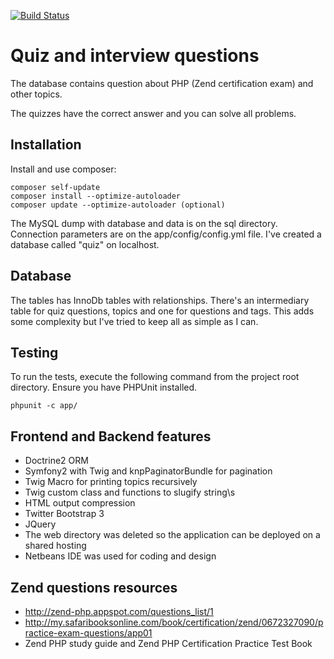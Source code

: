 [![Build Status](https://travis-ci.org/andreafiori/symfony2-quiz.svg?branch=master)](https://travis-ci.org/andreafiori/symfony2-quiz)

Quiz and interview questions
=====================================

The database contains question about PHP (Zend certification exam) and other topics.

The quizzes have the correct answer and you can solve all problems.

Installation
--------------------------------

Install and use composer:

    composer self-update
    composer install --optimize-autoloader
    composer update --optimize-autoloader (optional)

The MySQL dump with database and data is on the sql directory. 
Connection parameters are on the app/config/config.yml file.
I've created a database called "quiz" on localhost.

Database
--------------------------------

The tables has InnoDb tables with relationships. There's an intermediary table
for quiz questions, topics and one for questions and tags.
This adds some complexity but I've tried to keep all as simple as I can.

Testing
--------------------------------

To run the tests, execute the following command from the project root directory. 
Ensure you have PHPUnit installed.
    
    phpunit -c app/

Frontend and Backend features
--------------------------------

- Doctrine2 ORM
- Symfony2 with Twig and knpPaginatorBundle for pagination
- Twig Macro for printing topics recursively
- Twig custom class and functions to slugify string\s
- HTML output compression
- Twitter Bootstrap 3
- JQuery
- The web directory was deleted so the application can be deployed on a shared hosting
- Netbeans IDE was used for coding and design

Zend questions resources
--------------------------------

- http://zend-php.appspot.com/questions_list/1
- http://my.safaribooksonline.com/book/certification/zend/0672327090/practice-exam-questions/app01
- Zend PHP study guide and Zend PHP Certification Practice Test Book
